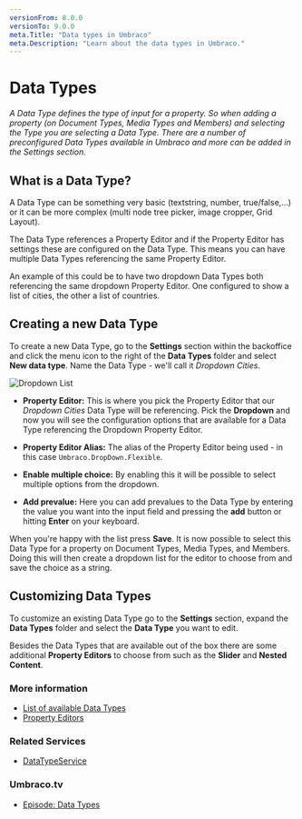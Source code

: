 ```yaml
---
versionFrom: 8.0.0
versionTo: 9.0.0
meta.Title: "Data types in Umbraco"
meta.Description: "Learn about the data types in Umbraco."
---
```


# Data Types
*A Data Type defines the type of input for a property. So when adding a property (on Document Types, Media Types and Members) and selecting the Type you are selecting a Data Type. There are a number of preconfigured Data Types available in Umbraco and more can be added in the Settings section.*

## What is a Data Type?
A Data Type can be something very basic (textstring, number, true/false,...) or it can be more complex (multi node tree picker, image cropper, Grid Layout).

The Data Type references a Property Editor and if the Property Editor has settings these are configured on the Data Type. This means you can have multiple Data Types referencing the same Property Editor.

An example of this could be to have two dropdown Data Types both referencing the same dropdown Property Editor. One configured to show a list of cities, the other a list of countries.

## Creating a new Data Type
To create a new Data Type, go to the **Settings** section within the backoffice and click the menu icon to the right of the __Data Types__ folder and select __New data type__. Name the Data Type - we'll call it _Dropdown Cities_.

![Dropdown List](images/creating-a-data-type.png)

* __Property Editor:__ This is where you pick the Property Editor that our *Dropdown Cities* Data Type will be referencing. Pick the __Dropdown__ and now you will see the configuration options that are available for a Data Type referencing the Dropdown Property Editor.

* __Property Editor Alias:__ The alias of the Property Editor being used - in this case `Umbraco.DropDown.Flexible`.

* __Enable multiple choice:__ By enabling this it will be possible to select multiple options from the dropdown.

* __Add prevalue:__ Here you can add prevalues to the Data Type by entering the value you want into the input field and pressing the __add__ button or hitting __Enter__ on your keyboard.

When you're happy with the list press **Save**. It is now possible to select this Data Type for a property on Document Types, Media Types, and Members. Doing this will then create a dropdown list for the editor to choose from and save the choice as a string.

## Customizing Data Types
To customize an existing Data Type go to the __Settings__ section, expand the __Data Types__ folder and select the **Data Type** you want to edit.

Besides the Data Types that are available out of the box there are some additional **Property Editors** to choose from such as the __Slider__ and __Nested Content__.

### More information
* [List of available Data Types](default-data-types.md)
* [Property Editors](../../Backoffice/Property-Editors/index.md)

### Related Services
* [DataTypeService](../../../Reference/Management/Services/DataTypeService.md)

### Umbraco.tv
* [Episode: Data Types](https://umbraco.tv/videos/umbraco-v8/implementor/fundamentals/document-types/data-types-and-property-editors)

